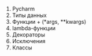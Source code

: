 1. Pycharm
2. Типы данных
3. Функции + (*args, **kwargs)
4. lambda-функции
5. Декораторы
6. Исключения
7. Классы